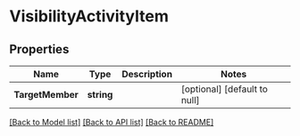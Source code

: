 # VisibilityActivityItem

## Properties
Name | Type | Description | Notes
------------ | ------------- | ------------- | -------------
**TargetMember** | **string** |  | [optional] [default to null]

[[Back to Model list]](../README.md#documentation-for-models) [[Back to API list]](../README.md#documentation-for-api-endpoints) [[Back to README]](../README.md)

